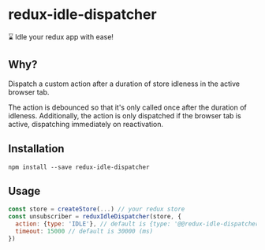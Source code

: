 # redux-idle-dispatcher
:hourglass: Idle your redux app with ease!

## Why?

Dispatch a custom action after a duration of store idleness in the active browser tab.

The action is debounced so that it's only called once after the duration of idleness. Additionally, the action is only dispatched if the browser tab is active, dispatching immediately on reactivation.

## Installation

`npm install --save redux-idle-dispatcher`

## Usage

```js
const store = createStore(...) // your redux store
const unsubscriber = reduxIdleDispatcher(store, {
  action: {type: 'IDLE'}, // default is {type: '@@redux-idle-dispatcher/IDLE'}
  timeout: 15000 // default is 30000 (ms)
})
```
